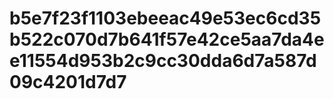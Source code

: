 # b5e7f23f1103ebeeac49e53ec6cd35b522c070d7b641f57e42ce5aa7da4ee11554d953b2c9cc30dda6d7a587d09c4201d7d7